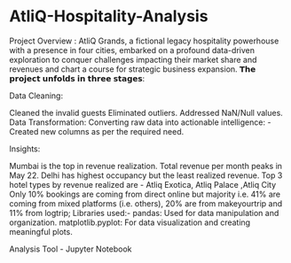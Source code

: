 # AtliQ-Hospitality-Analysis
Project Overview :  AtliQ Grands, a fictional legacy hospitality powerhouse with a presence in four cities, embarked on a profound data-driven exploration to conquer challenges impacting their market share and revenues and chart a course for strategic business expansion.
𝗧𝗵𝗲 𝗽𝗿𝗼𝗷𝗲𝗰𝘁 𝘂𝗻𝗳𝗼𝗹𝗱𝘀 𝗶𝗻 𝘁𝗵𝗿𝗲𝗲 𝘀𝘁𝗮𝗴𝗲𝘀:

Data Cleaning:

Cleaned the invalid guests
Eliminated outliers.
Addressed NaN/Null values.
Data Transformation: Converting raw data into actionable intelligence: -Created new columns as per the required need.

Insights:

Mumbai is the top in revenue realization.
Total revenue per month peaks in May 22.
Delhi has highest occupancy but the least realized revenue.
Top 3 hotel types by revenue realized are - Atliq Exotica, Atliq Palace ,Atliq City
Only 10% bookings are coming from direct online but majority i.e. 41% are coming from mixed platforms (i.e. others), 20% are from makeyourtrip and 11% from logtrip;
Libraries used:- pandas: Used for data manipulation and organization. matplotlib.pyplot: For data visualization and creating meaningful plots.

Analysis Tool - Jupyter Notebook
